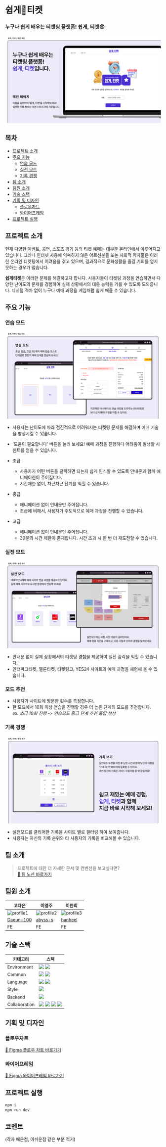 # 쉽게🎫티켓

### 누구나 쉽게 배우는 티켓팅 플랫폼! 쉽게, 티켓😎

![main](public/readme/main_page.png)

## 목차

- [프로젝트 소개](#프로젝트-소개)
- [주요 기능](#주요-기능)
  - [연습 모드](#연습-모드)
  - [실전 모드](#실전-모드)
  - [기록 경쟁](#기록-경쟁)
- [팀 소개](#팀-소개)
- [팀원 소개](#팀원-소개)
- [기술 스택](#기술-스택)
- [기획 및 디자인](#기획-및-디자인)
  - [플로우차트](#플로우차트)
  - [와이어프레임](#와이어프레임)
- [프로젝트 실행](#프로젝트-실행)

## 프로젝트 소개

현재 다양한 이벤트, 공연, 스포츠 경기 등의 티켓 예매는 대부분 온라인에서 이루어지고 있습니다. 그러나 인터넷 사용에 익숙하지 않은 어르신분들 또는 사회적 약자들은 이러한 온라인 티켓팅에서 어려움을 겪고 있으며, 결과적으로 문화생활을 즐길 기회를 얻지 못하는 경우가 많습니다.

**쉽게티켓**은 이러한 문제를 해결하고자 합니다. 사용자들이 티켓팅 과정을 연습하면서 다양한 난이도의 문제를 경험하여 실제 상황에서의 대응 능력을 기를 수 있도록 도와줍니다. 디지털 격차 없이 누구나 예매 과정을 게임처럼 쉽게 배울 수 있습니다.

## 주요 기능

### 연습 모드

![prac](public/readme/practice_mode.png)

- 사용자는 난이도에 따라 점진적으로 어려워지는 티켓팅 문제를 해결하며 예매 기술을 향상시킬 수 있습니다.
- '도움이 필요합니다' 버튼을 눌러 보세요! 예매 과정을 진행하다 어려움이 발생할 시 힌트를 얻을 수 있습니다.

- 초급

  - 사용자가 어떤 버튼을 클릭하면 되는지 쉽게 인식할 수 있도록 안내문과 함께 애니메이션이 주어집니다.
  - 시간제한 없이, 차근차근 단계를 익힐 수 있습니다.

- 중급

  - 애니메이션 없이 안내문만 주어집니다.
  - 초급에 비해서, 사용자가 주도적으로 예매 과정을 진행할 수 있습니다.

- 고급

  - 애니메이션 없이 안내문만 주어집니다.
  - 30분의 시간 제한이 존재합니다. 시간 초과 시 한 번 더 재도전할 수 있습니다.

### 실전 모드

![chall](public/readme/challenge_mode.png)

- 안내문 없이 실제 상황에서의 티켓팅 경험을 제공하여 실전 감각을 익힐 수 있습니다.
- 인터파크티켓, 멜론티켓, 티켓링크, YES24 사이트의 예매 과정을 체험해 볼 수 있습니다.

### 모드 추천

- 사용자가 사이트에 방문한 횟수를 측정합니다.
- 한 모드에서 10회 이상 연습을 진행할 경우 더 높은 단계의 모드를 추천합니다.  
  _ex. 초급 10회 진행 -> 연습모드 중급 단계 추천 툴팁 생성_

### 기록 경쟁

![record](public/readme/view_rank.png)

- 실전모드를 클리어한 기록을 사이트 별로 필터링 하여 보여줍니다.
- 사용자는 자신의 기록 순위와 타 사용자의 기록을 비교해볼 수 있습니다.

## 팀 소개

> 프로젝트에 대한 더 자세한 문서 및 컨벤션을 보고싶다면?  
> [👋 팀 노션 바로가기](https://abyss-2.notion.site/ac49d8e6e597422ba111bc38594ba2f4?pvs=4)

## 팀원 소개

| 고다은                                                             | 이영주                                                            | 이한희                                                             |
| ------------------------------------------------------------------ | ----------------------------------------------------------------- | ------------------------------------------------------------------ |
| ![profile1](https://avatars.githubusercontent.com/u/141714293?v=4) | ![profile2](https://avatars.githubusercontent.com/u/77565980?v=4) | ![profile3](https://avatars.githubusercontent.com/u/168459001?v=4) |
| [Daeun-100](https://github.com/Daeun-100)                          | [abyss-s](https://github.com/abyss-s)                             | [hanheel](https://github.com/hanheel)                              |
| FE                                                                 | FE                                                                | FE                                                                 |

## 기술 스택

| 카테고리      | 스택                                                                                                                                                                                                                                                                                                                                                                                                                                       |
| ------------- | ------------------------------------------------------------------------------------------------------------------------------------------------------------------------------------------------------------------------------------------------------------------------------------------------------------------------------------------------------------------------------------------------------------------------------------------ |
| Environment   | <img src="https://img.shields.io/badge/React-61DAFB.svg?&style=flat-square&logo=React&logoColor=white"/> <img src="https://img.shields.io/badge/Vite-646CFF.svg?&style=flat-square&logo=Vite&logoColor=white"/>                                                                                                                                                                                                                            |
| Common        | <img src="https://img.shields.io/badge/Eslint-4B32C3.svg?&style=flat-square&logo=Eslint&logoColor=white"/> <img src="https://img.shields.io/badge/Prettier-F7B93E.svg?&style=flat-square&logo=Prettier&logoColor=white"/>                                                                                                                                                                                                                  |
| Language      | <img src="https://img.shields.io/badge/Javascript-F7DF1E.svg?&style=flat-square&logo=Javascript&logoColor=white"/> <img src="https://img.shields.io/badge/CSS3-1572B6.svg?&style=flat-square&logo=CSS3&logoColor=white"/>                                                                                                                                                                                                                  |
| Style         | <img src="https://img.shields.io/badge/Styled_Components-DB7093.svg?&style=flat-square&logo=styled-components&logoColor=white"/>                                                                                                                                                                                                                                                                                                           |
| Backend       | <img src="https://img.shields.io/badge/Firebase-FFCA28.svg?&style=flat-square&logo=Firebase&logoColor=black"/>                                                                                                                                                                                                                                                                                                                             |
| Collaboration | <img src ="https://img.shields.io/badge/Git-F24E1E.svg?&style=flat-square&logo=Figma&logoColor=white"/> <img src="https://img.shields.io/badge/Trello-0052CC.svg?&style=flat-square&logo=Trello&logoColor=white"/> <img src="https://img.shields.io/badge/Notion-000000.svg?&style=flat-square&logo=Notion&logoColor=white"/> <img src="https://img.shields.io/badge/Discord-5865F2.svg?&style=flat-square&logo=Discord&logoColor=white"/> |

## 기획 및 디자인

### 플로우차트

[🔗 Figma 플로우 차트 바로가기](https://www.figma.com/design/T4qkBK4RUoaNogYGcOdNUa/Flowchart?node-id=0-1&t=JM4qqR4ZGELlcZ9E-1)

### 와이어프레임

[🔗 Figma 와이어프레임 바로가기](https://www.figma.com/design/weFlUZFznnC4M5X7X6Hni5/WISET-Project-Prototype-Design?node-id=4-498&t=qTZlgWDvJvPW1UC6-1)

## 프로젝트 실행

```
npm i
npm run dev
```

## 코멘트

(각자 배운점, 아쉬운점 같은 부분 적기)

